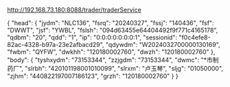 http://192.168.73.180:8088/trader/traderService


{
    "head": {
        "jydm": "NLC136",
        "fsrq": "20240327",
        "fssj": "140436",
        "fsf": "DWWT",
        "jsf": "YWBL",
        "fslsh": "094d63455e64404492f9f771c4165178",
        "qdbm": "20",
        "qdd": "1",
        "ip": "0:0:0:0:0:0:0:1",
        "sessionid": "f0c4efe8-82ac-4328-b97a-23e2afbacd29",
        "qdywdm": "W2024032700000130169",
        "fwbm": "QYFW",
        "dwkhh": "120180002760",
        "dwzh": "120180002760"
    },
    "body": {
        "tyshxydm": "73153344",
        "zzjgdm": "73153344",
        "dwmc": "*市制药厂",
        "slrbh": "420101198001010099",
        "slrxm": "卢玉琴",
        "sljg": "01050000",
        "zjhm": "440822197007186123",
        "grzh": "120180002760"
    }
}

